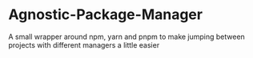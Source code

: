 # Agnostic-Package-Manager
A small wrapper around npm, yarn and pnpm to make jumping between projects with different managers a little easier

